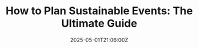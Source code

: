 ---
title: 'How to Plan Sustainable Events: The Ultimate Guide'
linkTitle: 'How to Plan Sustainable Events: The Ultimate Guide'
date: '2025-05-01T21:06:00Z'
weight: 1
description: No content
draft: false
ref: how-to-plan-sustainable-events-the-ultimate-guide
---